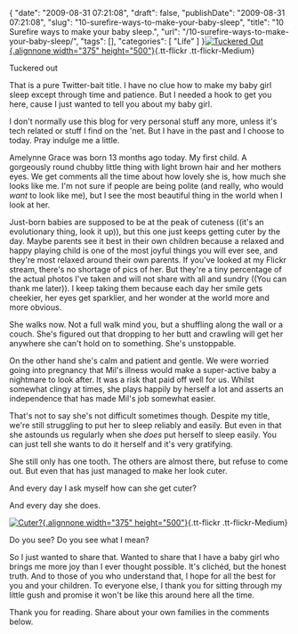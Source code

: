 {
    "date": "2009-08-31 07:21:08",
    "draft": false,
    "publishDate": "2009-08-31 07:21:08",
    "slug": "10-surefire-ways-to-make-your-baby-sleep",
    "title": "10 Surefire ways to make your baby sleep.",
    "url": "\/10-surefire-ways-to-make-your-baby-sleep\/",
    "tags": [],
    "categories": [
        "Life"
    ]
}[![Tuckered
Out](//turbo.geekorium.com.au/wp-content/uploads/3146326254_7744f4e053.jpg){.alignnone
width="375"
height="500"}](http://www.flickr.com/photos/joshnunn/3146326254/ "Tuckered Out"){.tt-flickr
.tt-flickr-Medium}

Tuckered out

That is a pure Twitter-bait title. I have no clue how to make my baby
girl sleep except through time and patience. But I needed a hook to get
you here, cause I just wanted to tell you about my baby girl.

I don't normally use this blog for very personal stuff any more, unless
it's tech related or stuff I find on the 'net. But I have in the past
and I choose to today. Pray indulge me a little.

Amelynne Grace was born 13 months ago today. My first child. A
gorgeously round chubby little thing with light brown hair and her
mothers eyes. We get comments all the time about how lovely she is, how
much she looks like me. I'm not sure if people are being polite (and
really, who would *want* to look like me), but I see the most beautiful
thing in the world when I look at her.

Just-born babies are supposed to be at the peak of cuteness ((it's an
evolutionary thing, look it up)), but this one just keeps getting cuter
by the day. Maybe parents see it best in their own children because a
relaxed and happy playing child is one of the most joyful things you
will ever see, and they're most relaxed around their own parents. If
you've looked at my Flickr stream, there's no shortage of pics of her.
But they're a tiny percentage of the actual photos I've taken and will
not share with all and sundry ((You can thank me later)). I keep taking
them because each day her smile gets cheekier, her eyes get sparklier,
and her wonder at the world more and more obvious.

She walks now. Not a full walk mind you, but a shuffling along the wall
or a couch. She's figured out that dropping to her butt and crawling
will get her anywhere she can't hold on to something. She's unstoppable.

On the other hand she's calm and patient and gentle. We were worried
going into pregnancy that Mil's illness would make a super-active baby a
nightmare to look after. It was a risk that paid off well for us. Whilst
somewhat clingy at times, she plays happily by herself a lot and asserts
an independence that has made Mil's job somewhat easier.

That's not to say she's not difficult sometimes though. Despite my
title, we're still struggling to put her to sleep reliably and easily.
But even in that she astounds us regularly when she *does* put herself
to sleep easily. You can just tell she wants to do it herself and it's
very gratifying.

She still only has one tooth. The others are almost there, but refuse to
come out. But even that has just managed to make her look cuter.

And every day I ask myself how can she get cuter?

And every day she does.

[![Cuter?](//turbo.geekorium.com.au/wp-content/uploads/3873932698_33beeef20f.jpg){.alignnone
width="375"
height="500"}](http://www.flickr.com/photos/joshnunn/3873932698/ "Cuter?"){.tt-flickr
.tt-flickr-Medium}

Do you see? Do you see what I mean?

So I just wanted to share that. Wanted to share that I have a baby girl
who brings me more joy than I ever thought possible. It's clichéd, but
the honest truth. And to those of you who understand that, I hope for
all the best for you and your children. To everyone else, I thank you
for sitting through my little gush and promise it won't be like this
around here all the time.

Thank you for reading. Share about your own families in the comments
below.